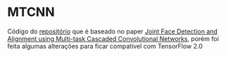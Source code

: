 # MTCNN
Código do [repositório](https://github.com/ipazc/mtcnn#zhang2016) que é baseado no paper [Joint Face Detection and Alignment using Multi-task Cascaded Convolutional Networks](https://arxiv.org/abs/1604.02878), porém foi feita algumas alterações para ficar compatível com TensorFlow 2.0
